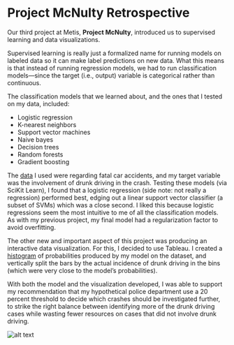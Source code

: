 # Project McNulty Retrospective

Our third project at Metis, **Project McNulty**, introduced us to supervised learning and data visualizations. 

Supervised learning is really just a formalized name for running models on labeled data so it can make label predictions on new 
data. What this means is that instead of running regression models, we had to run classification models—since the target (i.e., 
output) variable is categorical rather than continuous.

The classification models that we learned about, and the ones that I tested on my data, included:

* Logistic regression
* K-nearest neighbors
* Support vector machines
* Naive bayes
* Decision trees
* Random forests
* Gradient boosting

The [data](https://www.kaggle.com/nhtsa/2015-traffic-fatalities) I used were regarding fatal car accidents, and my target variable 
was the involvement of drunk driving in the crash. Testing these models (via SciKit Learn), I found that a logistic regression 
(side note: not really a regression) performed best, edging out a linear support vector classifier (a subset of SVMs) which was a 
close second. I liked this because logistic regressions seem the most intuitive to me of all the classification models. As with my 
previous project, my final model had a regularization factor to avoid overfitting.

The other new and important aspect of this project was producing an interactive data visualization. For this, I decided to use 
Tableau. I created a [histogram](https://public.tableau.com/profile/skyler.lehto#!/vizhome/DrunkDrivingModelProbabilities/Sheet1?publish=yes) of probabilities 
produced by my model on the dataset, and vertically split the bars by the actual incidence of drunk driving in the bins (which 
were very close to the model’s probabilities).

With both the model and the visualization developed, I was able to support my recommendation that my hypothetical police 
department use a 20 percent threshold to decide which crashes should be investigated further, to strike the right balance between 
identifying more of the drunk driving cases while wasting fewer resources on cases that did not involve drunk driving.

![alt text](https://classicruby.files.wordpress.com/2010/05/drunk-driving-crash.jpg)